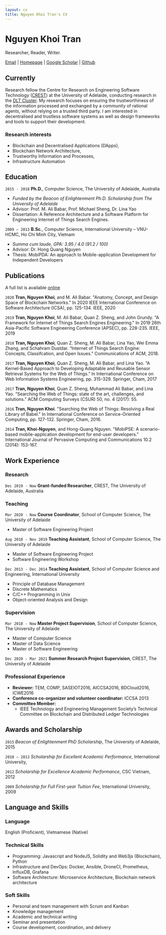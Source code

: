 ```yaml
---
layout: cv
title: Nguyen Khoi Tran's CV
---
```

# Nguyen Khoi Tran
Researcher, Reader, Writer.

<div id="webaddress">
    <a href="nguyen.tran@adelaide.edu.au">Email</a> | 
    <a href="nk-tran.com">Homepage</a> | 
    <a href="https://scholar.google.com/citations?user=aX4UR10AAAAJ&hl=en">Google Scholar</a> | 
    <a href="https://github.com/nguyentran0212">Github</a>
</div>


## Currently

Research fellow the Centre for Research on Engineering Software Technology ([CREST](https://www.crest-centre.net)) at the University of Adelaide, conducting research in the [DLT Cluster](http://dlt.crest-centre.net). My research focuses on ensuring the trustworthiness of the information processed and exchanged by a community of rational agents, without relying on a trusted third party. I am interested in decentralised and trustless software systems as well as design frameworks and tools to support their development.

### Research interests

- Blockchain and Decentralised Applications (DApps), 
- Blockchain Network Architecture, 
- Trustworthy Information and Processes, 
- Infrastructure Automation

## Education

`2015 - 2018`
**Ph.D.**, Computer Science, The University of Adelaide, Australia

- *Funded by the Beacon of Enlightenment Ph.D. Scholarship from The University of Adelaide*
- Advisor: Prof. M. Ali Babar, Prof. Michael Sheng, Dr. Lina Yao
- Dissertation: A Reference Architecture and a Software Platform for Engineering Internet of Things Search Engines.

`2009 – 2013`
**B.Sc.**, Computer Science, International University – VNU-HCMC, Ho Chi Minh City, Vietnam

- *Summa cum laude, GPA: 3.95 / 4.0 (91.2 / 100)*
- Advisor: Dr. Hong Quang Nguyen
- Thesis: MobiPDA: An approach to Mobile-application Development for Independent Developers

## Publications

A full list is available [online](https://scholar.google.com/citations?user=aX4UR10AAAAJ&hl=en)

`2020`
**Tran, Nguyen Khoi**, and M. Ali Babar. "Anatomy, Concept, and Design Space of Blockchain Networks." In 2020 IEEE International Conference on Software Architecture (ICSA), pp. 125-134. IEEE, 2020

`2019`
**Tran, Nguyen Khoi**, M. Ali Babar, Quan Z. Sheng, and John Grundy. "A Framework for Internet of Things Search Engines Engineering." In 2019 26th Asia-Pacific Software Engineering Conference (APSEC), pp. 228-235. IEEE, 2019

`2018`
**Tran, Nguyen Khoi**, Quan Z. Sheng, M. Ali Babar, Lina Yao, Wei Emma Zhang, and Schahram Dustdar. “Internet of Things Search Engine: Concepts, Classifcation, and Open Issues.” Communications of ACM, 2018.

`2017`
**Tran, Nguyen Khoi**, Quan Z. Sheng, M. Ali Babar, and Lina Yao. “A Kernel-Based Approach to Developing Adaptable and Reusable Sensor Retrieval Systems for the Web of Things.” In International Conference on Web Information Systems Engineering, pp. 315-329. Springer, Cham, 2017

`2017`
**Tran, Nguyen Khoi**, Quan Z. Sheng, Muhammad Ali Babar, and Lina Yao. “Searching the Web of Things: state of the art, challenges, and solutions.” ACM Computing Surveys (CSUR) 50, no. 4 (2017): 55.

`2016`
**Tran, Nguyen Khoi**. "Searching the Web of Things: Resolving a Real Library of Babel." In International Conference on Service-Oriented Computing, pp. 127-132. Springer, Cham, 2016.

`2014`
**Tran, Khoi-Nguyen**, and Hong-Quang Nguyen. "MobiPSE: A scenario-based mobile-application development for end-user developers." International Journal of Pervasive Computing and Communications 10.2 (2014): 153-167.

## Work Experience 

### Research 
`Dec 2019 - Now`
**Grant-funded Researcher**, CREST, The University of Adelaide, Australia

### Teaching
`Mar 2020 - Now`
**Course Coordinator**, School of Computer Science, The University of Adelaide
- Master of Software Engineering Project

`Aug 2018 - Nov 2019`
**Teaching Assistant**, School of Computer Science, The University of Adelaide
- Master of Software Engineering Project
- Software Engineering Workshop

`Dec 2013 - Dec 2014`
**Teaching Assistant**, School of Computer Science and Engineering, International University
- Principle of Database Management
- Discrete Mathematics
- C/C++ Programming in Unix
- Object-oriented Analysis and Design

### Supervision
`Mar 2018 - Now`
**Master Project Supervision**, School of Computer Science, The University of Adelaide
- Master of Computer Science
- Master of Data Science
- Master of Software Engineering

`Dec 2020 - Mar 2021`
**Summer Research Project Supervision**, CREST, The University of Adelaide

### Professional Experience
- **Reviewer:** TEM, COMP, SASEIOT2016, AICCSA2016, BDCloud2016, ICWE2016
- **Conference co-organizer and volunteer coordinator:** ICCSA 2013
- **Committee Member:**  
  - IEEE Technology and Engineering Management Society’s Technical Committee on Blockchain and Distributed Ledger Technologies

## Awards and Scholarship

`2015`
*Beacon of Enlightenment PhD Scholarship*, The University of Adelaide, 2015

`2010 – 2013`
*Scholarship for Excellent Academic Performance*, International University, 

`2012`
*Scholarship for Excellence Academic Performance*, CSC Vietnam, 2012

`2009`
*Scholarship for Full First-year Tuition Fee*, International University, 2009

## Language and Skills

### Language
English (Proficient), Vietnamese (Native)

### Technical Skills

- Programming: Javascript and NodeJS, Solidity and Web3js (Blockchain), Python
- Infrastructure and DevOps: Docker, Ansible, DroneCI, Prometheus, InfluxDB, Grafana 
- Software Architecture: Microservice Architecture, Blockchain network architecture

### Soft Skills

- Personal and team management with Scrum and Kanban
- Knowledge management
- Academic and technical writing
- Seminar and presentation
- Course development, coordination, and delivery

<!-- ### Footer

Last updated: May 2013 -->
